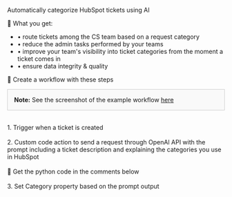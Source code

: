 <p>Automatically categorize HubSpot tickets using AI</p>

<p>💎 What you get:
<ul>
  <li>• route tickets among the CS team based on a request category</li>
  <li>• reduce the admin tasks performed by your teams</li>
  <li>• improve your team's visibility into ticket categories from the moment a ticket comes in</li>
  <li>• ensure data integrity & quality</li>
</ul>
</p>

<p>🚧 Create a workflow with these steps</p>
  <div style="background-color:#f9f9f9; padding:15px; border:1px solid #ccc; margin: 10px 0;">
  <strong>Note:</strong> See the screenshot of the example workflow <a href="https://github.com/jankiew/HubSpot/blob/main/Ticket%20categories%20with%20AI/Workflow%20-%20Ticket%20-%20Set%20Category%20using%20AI.png">here</a>
</div>

  <p>
	<br>1. Trigger when a ticket is created<br>
	<br>2. Custom code action to send a request through OpenAl API with the prompt including a ticket description and explaining the categories you use in HubSpot
<br>
<br>🎁 Get the python code in the comments below
<br>
  <br>3. Set Category property based on the prompt output
</p>
